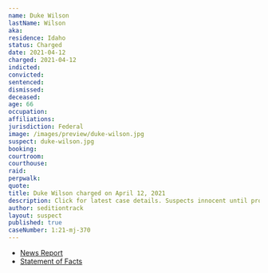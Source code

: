 ```yaml
---
name: Duke Wilson
lastName: Wilson
aka:
residence: Idaho
status: Charged
date: 2021-04-12
charged: 2021-04-12
indicted:
convicted: 
sentenced: 
dismissed: 
deceased:
age: 66
occupation:
affiliations:
jurisdiction: Federal
image: /images/preview/duke-wilson.jpg
suspect: duke-wilson.jpg
booking:
courtroom:
courthouse:
raid:
perpwalk:
quote:
title: Duke Wilson charged on April 12, 2021
description: Click for latest case details. Suspects innocent until proven guilty.
author: seditiontrack
layout: suspect
published: true
caseNumber: 1:21-mj-370
---
```

- [News Report](https://www.idahopress.com/news/local/nampa-man-arrested-in-connection-to-deadly-us-capitol-riot/article_28a84847-82c8-5f4b-8c15-d7f745a63a93.html)
- [Statement of Facts](https://www.justice.gov/usao-dc/case-multi-defendant/file/1387456/download)
